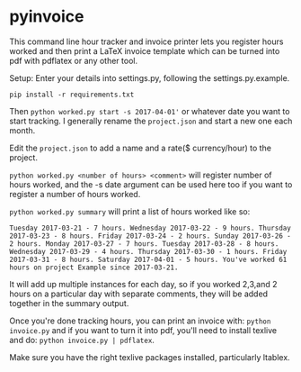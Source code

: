 # pyinvoice

This command line hour tracker and invoice printer lets you register hours worked and then print a LaTeX invoice template which can be turned into pdf with pdflatex or any other tool.

Setup:
Enter your details into settings.py, following the settings.py.example.

`pip install -r requirements.txt`

Then `python worked.py start -s 2017-04-01'` or whatever date you want to start tracking. I generally rename the `project.json` and start a new one each month.

Edit the `project.json` to add a name and a rate($ currency/hour) to the project.

`python worked.py <number of hours> <comment>` will register number of hours worked, and the -s date argument can be used here too if you want to register a number of hours worked.

`python worked.py summary` will print a list of hours worked like so:

`Tuesday 2017-03-21 - 7 hours.
Wednesday 2017-03-22 - 9 hours.
Thursday 2017-03-23 - 8 hours.
Friday 2017-03-24 - 2 hours.
Sunday 2017-03-26 - 2 hours.
Monday 2017-03-27 - 7 hours.
Tuesday 2017-03-28 - 8 hours.
Wednesday 2017-03-29 - 4 hours.
Thursday 2017-03-30 - 1 hours.
Friday 2017-03-31 - 8 hours.
Saturday 2017-04-01 - 5 hours.
You've worked 61 hours on project Example since 2017-03-21.`

It will add up multiple instances for each day, so if you worked 2,3,and 2 hours on a particular day with separate comments, they will be added together in the summary output.

Once you're done tracking hours, you can print an invoice with:
`python invoice.py` and if you want to turn it into pdf, you'll need to install texlive and do:
`python invoice.py | pdflatex`.

Make sure you have the right texlive packages installed, particularly ltablex.
